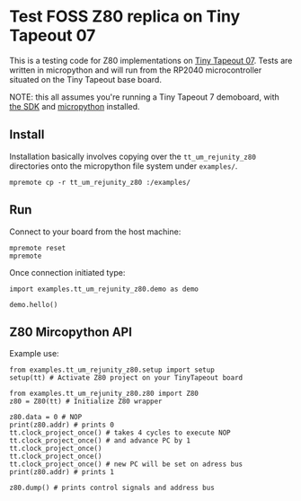# Test FOSS Z80 replica on Tiny Tapeout 07

This is a testing code for Z80 implementations on [Tiny Tapeout 07](https://tinytapeout.com/runs/tt07). Tests are written in micropython and will run from the RP2040 microcontroller situated on the Tiny Tapeout base board.

NOTE: this all assumes you're running a Tiny Tapeout 7 demoboard, with [the SDK](https://github.com/TinyTapeout/tt-micropython-firmware/) and [micropython](https://www.micropython.org) installed.

## Install
Installation basically involves copying over the `tt_um_rejunity_z80` directories onto the micropython file system under `examples/`.

```
mpremote cp -r tt_um_rejunity_z80 :/examples/
```

## Run

Connect to your board from the host machine:
```
mpremote reset
mpremote
```

Once connection initiated type:
```
import examples.tt_um_rejunity_z80.demo as demo

demo.hello()

```


## Z80 Mircopython API

Example use:
```
from examples.tt_um_rejunity_z80.setup import setup
setup(tt) # Activate Z80 project on your TinyTapeout board

from examples.tt_um_rejunity_z80.z80 import Z80
z80 = Z80(tt) # Initialize Z80 wrapper

z80.data = 0 # NOP
print(z80.addr) # prints 0
tt.clock_project_once() # takes 4 cycles to execute NOP
tt.clock_project_once() # and advance PC by 1
tt.clock_project_once()
tt.clock_project_once()
tt.clock_project_once() # new PC will be set on adress bus
print(z80.addr) # prints 1

z80.dump() # prints control signals and address bus
```
